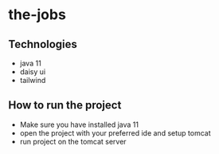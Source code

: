 # the-jobs

## Technologies
 - java 11
 - daisy ui
 - tailwind

## How to run the project
- Make sure you have installed java 11
- open the project with your preferred ide and setup tomcat
- run project on the tomcat server
